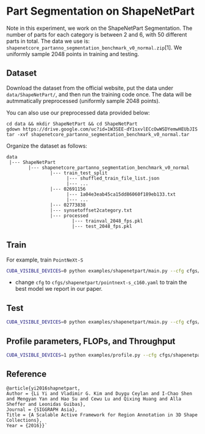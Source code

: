 # Part Segmentation on ShapeNetPart
Note in this experiment, we work on the ShapeNetPart Segmentation. The number of parts for each category is between 2 and 6, with 50 different parts in total. 
The data we use is: `shapenetcore_partanno_segmentation_benchmark_v0_normal.zip`[1]. We uniformly sample 2048 points in training and testing. 


## Dataset
Download the dataset from the official website, put the data under `data/ShapeNetPart/`, and then run the training code once. The data will be autmmatically preprocessed (uniformly sample 2048 points). 

You can also use our preprocessed data provided below:
```
cd data && mkdir ShapeNetPart && cd ShapeNetPart
gdown https://drive.google.com/uc?id=1W3SEE-dY1sxvlECcOwWSDYemwHEUbJIS
tar -xvf shapenetcore_partanno_segmentation_benchmark_v0_normal.tar
```

Organize the dataset as follows:

```
data
 |--- ShapeNetPart
        |--- shapenetcore_partanno_segmentation_benchmark_v0_normal
                |--- train_test_split
                      |--- shuffled_train_file_list.json
                      |--- ...
                |--- 02691156
                      |--- 1a04e3eab45ca15dd86060f189eb133.txt
                      |--- ...               
                |--- 02773838
                |--- synsetoffset2category.txt
                |--- processed
                        |--- trainval_2048_fps.pkl
                        |--- test_2048_fps.pkl
```

## Train
For example, train `PointNeXt-S`
```bash
CUDA_VISIBLE_DEVICES=0 python examples/shapenetpart/main.py --cfg cfgs/shapenetpart/pointnext-s.yaml
```
- change `cfg` to `cfgs/shapenetpart/pointnext-s_c160.yaml` to train the best model we report in our paper.  


## Test
```bash
CUDA_VISIBLE_DEVICES=0 python examples/shapenetpart/main.py --cfg cfgs/shapenetpart/pointnext-s.yaml mode=test --pretrained_path /path/to/your/pretrained_model
```


## Profile parameters, FLOPs, and Throughput
```bash
CUDA_VISIBLE_DEVICES=1 python examples/profile.py --cfg cfgs/shapenetpart/pointnext-s.yaml batch_size=64 num_points=2048 timing=True flops=True
```

## Reference
```
@article{yi2016shapnetpart,
Author = {Li Yi and Vladimir G. Kim and Duygu Ceylan and I-Chao Shen and Mengyan Yan and Hao Su and Cewu Lu and Qixing Huang and Alla Sheffer and Leonidas Guibas},
Journal = {SIGGRAPH Asia},
Title = {A Scalable Active Framework for Region Annotation in 3D Shape Collections},
Year = {2016}}`
```
